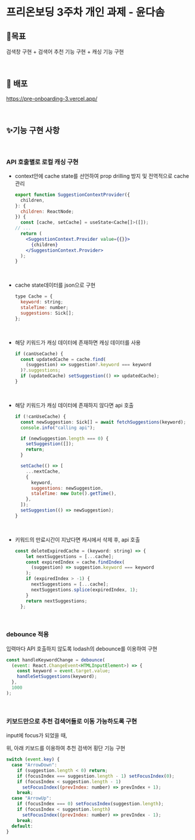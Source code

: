 # **프리온보딩 3주차 개인 과제 - 윤다솜**

## 🚩목표

검색창 구현 + 검색어 추천 기능 구현 + 캐싱 기능 구현

<br/>

## 🌈 배포

https://pre-onboarding-3.vercel.app/

<br/>

## ✨기능 구현 사항

<br/>

### API 호출별로 로컬 캐싱 구현

- context안에 cache state를 선언하여 prop drilling 방지 및 전역적으로 cache 관리
  ```jsx
  export function SuggestionContextProvider({
    children,
  }: {
    children: ReactNode;
  }) {
    const [cache, setCache] = useState<Cache[]>([]);
  // ...
    return (
      <SuggestionContext.Provider value={{}}>
        {children}
      </SuggestionContext.Provider>
    );
  }
  ```
  <br/>
- cache state데이터를 json으로 구현
  ```jsx
  type Cache = {
    keyword: string;
    staleTime: number;
    suggestions: Sick[];
  };
  ```
  <br/>
- 해당 키워드가 캐싱 데이터에 존재하면 캐싱 데이터를 사용
  ```jsx
  if (canUseCache) {
    const updatedCache = cache.find(
      (suggestion) => suggestion?.keyword === keyword
    )?.suggestions;
    if (updatedCache) setSuggestion(() => updatedCache);
  }
  ```
  <br/>
- 해당 키워드가 캐싱 데이터에 존재하지 않다면 api 호출

  ```jsx
  if (!canUseCache) {
    const newSuggestion: Sick[] = await fetchSuggestions(keyword);
    console.info("calling api");

    if (newSuggestion.length === 0) {
      setSuggestion([]);
      return;
    }

    setCache(() => [
      ...nextCache,
      {
        keyword,
        suggestions: newSuggestion,
        staleTime: new Date().getTime(),
      },
    ]);
    setSuggestion(() => newSuggestion);
  }
  ```

  <br/>

- 키워드의 만료시간이 지났다면 캐시에서 삭제 후, api 호출
  ```jsx
  const deleteExpiredCache = (keyword: string) => {
      let nextSuggestions = [...cache];
      const expiredIndex = cache.findIndex(
        (suggestion) => suggestion.keyword === keyword
      );
      if (expiredIndex > -1) {
        nextSuggestions = [...cache];
        nextSuggestions.splice(expiredIndex, 1);
      }
      return nextSuggestions;
    };
  ```

<br/>

### debounce 적용

입력마다 API 호출하지 않도록 lodash의 debounce를 이용하여 구현

```jsx
const handleKeywordChange = debounce(
  (event: React.ChangeEvent<HTMLInputElement>) => {
    const keyword = event.target.value;
    handleSetSuggestions(keyword);
  },
  1000
);
```

<br/>

### 키보드만으로 추천 검색어들로 이동 가능하도록 구현

input에 focus가 되었을 때,

위, 아래 키보드를 이용하여 추천 검색어 횡단 기능 구현

```jsx
switch (event.key) {
  case "ArrowDown":
    if (suggestion.length < 0) return;
    if (focusIndex === suggestion.length - 1) setFocusIndex(0);
    if (focusIndex < suggestion.length - 1)
      setFocusIndex((prevIndex: number) => prevIndex + 1);
    break;
  case "ArrowUp":
    if (focusIndex === 0) setFocusIndex(suggestion.length);
    if (focusIndex < suggestion.length)
      setFocusIndex((prevIndex: number) => prevIndex - 1);
    break;
  default:
}
```
